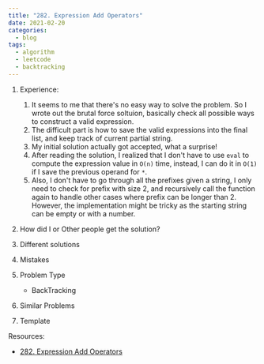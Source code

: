 ```yaml
---
title: "282. Expression Add Operators"
date: 2021-02-20
categories:
  - blog
tags:
  - algorithm
  - leetcode
  - backtracking
---
```


1. Experience:
    1. It seems to me that there's no easy way to solve the problem. So I wrote out the brutal force soltuion, basically check all possible ways to construct a valid expression.
    2. The difficult part is how to save the valid expressions into the final list, and keep track of current partial string.
    3. My initial solution actually got accepted, what a surprise!
    4. After reading the solution, I realized that I don't have to use `eval` to compute the expression value in `O(n)` time, instead, I can do it in `O(1)` if I save the previous operand for `*`. 
    5. Also, I don't have to go through all the prefixes given a string, I only need to check for prefix with size 2, and recursively call the function again to handle other cases where prefix can be longer than 2. However, the implementation might be tricky as the starting string can be empty or with a number.

2. How did I or Other people get the solution? 


3. Different solutions




4. Mistakes

5. Problem Type
    * BackTracking

6. Similar Problems



7. Template



Resources:
* [282. Expression Add Operators][LeetCode Link]

[LeetCode Link]: https://leetcode.com/problems/expression-add-operators/